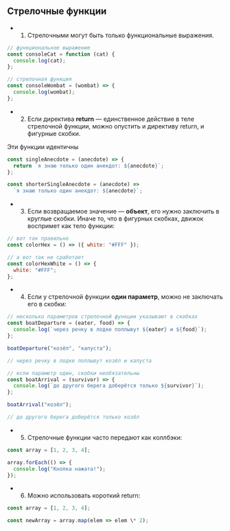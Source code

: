 ## Стрелочные функции

- 1. Стрелочными могут быть только функциональные выражения.

```javascript
// функциональное выражение
const consoleCat = function (cat) {
  console.log(cat);
};
```

```javascript
// стрелочная функция
const consoleWombat = (wombat) => {
  console.log(wombat);
};
```

- 2.  Если директива **return** — единственное действие в теле стрелочной функции, можно опустить и директиву return, и фигурные скобки.

Эти функции идентичны

```javascript
const singleAnecdote = (anecdote) => {
  return `я знаю только один анекдот: ${anecdote}`;
};

const shorterSingleAnecdote = (anecdote) =>
  `я знаю только один анекдот: ${anecdote}`;
```

- 3. Если возвращаемое значение — **объект**, его нужно заключить в круглые скобки. Иначе то, что в фигурных скобках, движок воспримет как тело функции:

```javascript
// вот так правильно
const colorHex = () => ({ white: "#FFF" });

// а вот так не сработает
const colorHexWhite = () => {
  white: "#FFF";
};
```

- 4.  Если у стрелочной функции **один параметр**, можно не заключать его в скобки:

```javascript
// несколько параметров стрелочной функции указывают в скобках
const boatDeparture = (eater, food) => {
  console.log(`через речку в лодке поплывут ${eater} и ${food}`);
};

boatDeparture("козёл", "капуста");

// через речку в лодке поплывут козёл и капуста
```

```javascript
// если параметр один, скобки необязательны
const boatArrival = (survivor) => {
  console.log(`до другого берега доберётся только ${survivor}`);
};

boatArrival("козёл");

// до другого берега доберётся только козёл
```

- 5. Стрелочные функции часто передают как коллбэки:

```javascript
const array = [1, 2, 3, 4];

array.forEach(() => {
  console.log("Кнопка нажата!");
});
```

- 6.  Можно использовать короткий return:

```javascript
const array = [1, 2, 3, 4];

const newArray = array.map(elem => elem \* 2);
```
